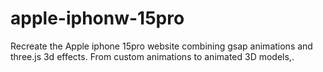 # apple-iphonw-15pro
 Recreate the Apple iphone 15pro website combining gsap animations and three.js 3d effects. From custom animations to animated 3D models,.
